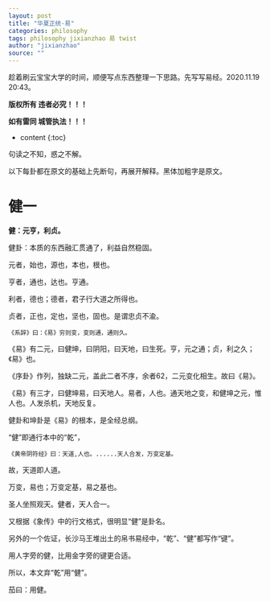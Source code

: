 ```yaml
---
layout: post
title: "华夏正统-易"
categories: philosophy
tags: philosophy jixianzhao 易 twist
author: "jixianzhao"
source: ""
---
```



趁着刷云宝宝大学的时间，顺便写点东西整理一下思路。先写写易经。2020.11.19 20:43。



**版权所有 违者必究！！！**

**如有雷同 城管执法！！！**

* content
{:toc}



句读之不知，惑之不解。

以下每卦都在原文的基础上先断句，再展开解释。黑体加粗字是原文。



# 健一

**健：元亨，利贞。**

健卦：本质的东西融汇贯通了，利益自然稳固。



元者，始也，源也，本也，根也。

亨者，通也，达也。亨通。

利者，德也；德者，君子行大道之所得也。

贞者，正也，定也，坚也，固也。是谓忠贞不渝。



```
《系辞》曰：《易》穷则变，变则通，通则久。
```

《易》有二元，曰健坤，曰阴阳，曰天地，曰生死。亨，元之通；贞，利之久；《易》也。

《序卦》作列，独缺二元，盖此二者不序，余者62，二元变化相生。故曰《易》。

《易》有三才，曰健坤易，曰天地人。易者，人也。通天地之变，和健坤之元，惟人也。人发杀机，天地反复。



健卦和坤卦是《易》的根本，是全经总纲。


“健”即通行本中的“乾”，

```
《黄帝阴符经》曰：天道,人也。......天人合发，万变定基。
```

故，天道即人道。

万变，易也；万变定基，易之基也。

圣人坐照观天。健者，天人合一。

又根据《象传》中的行文格式，很明显“健”是卦名。

另外的一个佐证，长沙马王堆出土的帛书易经中，“乾”、“健”都写作“键”。

用人字旁的健，比用金字旁的键更合适。

所以，本文弃“乾”用“健”。



茄曰：用健。
<!--more-->








